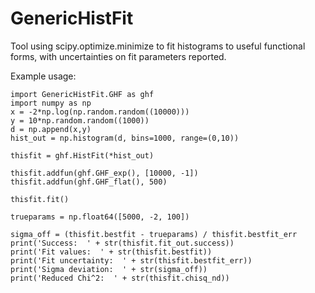 # GenericHistFit
Tool using scipy.optimize.minimize to fit histograms to useful functional forms, with uncertainties on fit parameters reported.

Example usage:
```
import GenericHistFit.GHF as ghf
import numpy as np
x = -2*np.log(np.random.random((10000)))
y = 10*np.random.random((1000))
d = np.append(x,y)
hist_out = np.histogram(d, bins=1000, range=(0,10))

thisfit = ghf.HistFit(*hist_out)

thisfit.addfun(ghf.GHF_exp(), [10000, -1])
thisfit.addfun(ghf.GHF_flat(), 500)

thisfit.fit()

trueparams = np.float64([5000, -2, 100])

sigma_off = (thisfit.bestfit - trueparams) / thisfit.bestfit_err
print('Success:  ' + str(thisfit.fit_out.success))
print('Fit values:  ' + str(thisfit.bestfit))
print('Fit uncertainty:  ' + str(thisfit.bestfit_err))
print('Sigma deviation:  ' + str(sigma_off))
print('Reduced Chi^2:  ' + str(thisfit.chisq_nd))
```
